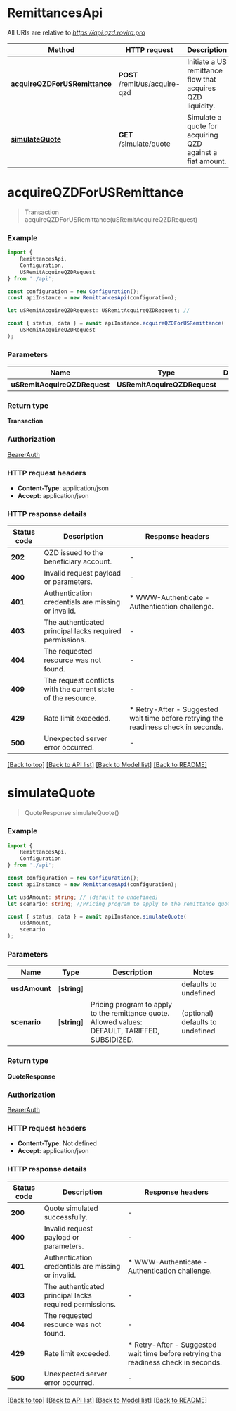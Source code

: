 # RemittancesApi

All URIs are relative to *https://api.qzd.rovira.pro*

|Method | HTTP request | Description|
|------------- | ------------- | -------------|
|[**acquireQZDForUSRemittance**](#acquireqzdforusremittance) | **POST** /remit/us/acquire-qzd | Initiate a US remittance flow that acquires QZD liquidity.|
|[**simulateQuote**](#simulatequote) | **GET** /simulate/quote | Simulate a quote for acquiring QZD against a fiat amount.|

# **acquireQZDForUSRemittance**
> Transaction acquireQZDForUSRemittance(uSRemitAcquireQZDRequest)


### Example

```typescript
import {
    RemittancesApi,
    Configuration,
    USRemitAcquireQZDRequest
} from './api';

const configuration = new Configuration();
const apiInstance = new RemittancesApi(configuration);

let uSRemitAcquireQZDRequest: USRemitAcquireQZDRequest; //

const { status, data } = await apiInstance.acquireQZDForUSRemittance(
    uSRemitAcquireQZDRequest
);
```

### Parameters

|Name | Type | Description  | Notes|
|------------- | ------------- | ------------- | -------------|
| **uSRemitAcquireQZDRequest** | **USRemitAcquireQZDRequest**|  | |


### Return type

**Transaction**

### Authorization

[BearerAuth](../README.md#BearerAuth)

### HTTP request headers

 - **Content-Type**: application/json
 - **Accept**: application/json


### HTTP response details
| Status code | Description | Response headers |
|-------------|-------------|------------------|
|**202** | QZD issued to the beneficiary account. |  -  |
|**400** | Invalid request payload or parameters. |  -  |
|**401** | Authentication credentials are missing or invalid. |  * WWW-Authenticate - Authentication challenge. <br>  |
|**403** | The authenticated principal lacks required permissions. |  -  |
|**404** | The requested resource was not found. |  -  |
|**409** | The request conflicts with the current state of the resource. |  -  |
|**429** | Rate limit exceeded. |  * Retry-After - Suggested wait time before retrying the readiness check in seconds. <br>  |
|**500** | Unexpected server error occurred. |  -  |

[[Back to top]](#) [[Back to API list]](../README.md#documentation-for-api-endpoints) [[Back to Model list]](../README.md#documentation-for-models) [[Back to README]](../README.md)

# **simulateQuote**
> QuoteResponse simulateQuote()


### Example

```typescript
import {
    RemittancesApi,
    Configuration
} from './api';

const configuration = new Configuration();
const apiInstance = new RemittancesApi(configuration);

let usdAmount: string; // (default to undefined)
let scenario: string; //Pricing program to apply to the remittance quote. Allowed values: DEFAULT, TARIFFED, SUBSIDIZED.  (optional) (default to undefined)

const { status, data } = await apiInstance.simulateQuote(
    usdAmount,
    scenario
);
```

### Parameters

|Name | Type | Description  | Notes|
|------------- | ------------- | ------------- | -------------|
| **usdAmount** | [**string**] |  | defaults to undefined|
| **scenario** | [**string**] | Pricing program to apply to the remittance quote. Allowed values: DEFAULT, TARIFFED, SUBSIDIZED.  | (optional) defaults to undefined|


### Return type

**QuoteResponse**

### Authorization

[BearerAuth](../README.md#BearerAuth)

### HTTP request headers

 - **Content-Type**: Not defined
 - **Accept**: application/json


### HTTP response details
| Status code | Description | Response headers |
|-------------|-------------|------------------|
|**200** | Quote simulated successfully. |  -  |
|**400** | Invalid request payload or parameters. |  -  |
|**401** | Authentication credentials are missing or invalid. |  * WWW-Authenticate - Authentication challenge. <br>  |
|**403** | The authenticated principal lacks required permissions. |  -  |
|**404** | The requested resource was not found. |  -  |
|**429** | Rate limit exceeded. |  * Retry-After - Suggested wait time before retrying the readiness check in seconds. <br>  |
|**500** | Unexpected server error occurred. |  -  |

[[Back to top]](#) [[Back to API list]](../README.md#documentation-for-api-endpoints) [[Back to Model list]](../README.md#documentation-for-models) [[Back to README]](../README.md)

